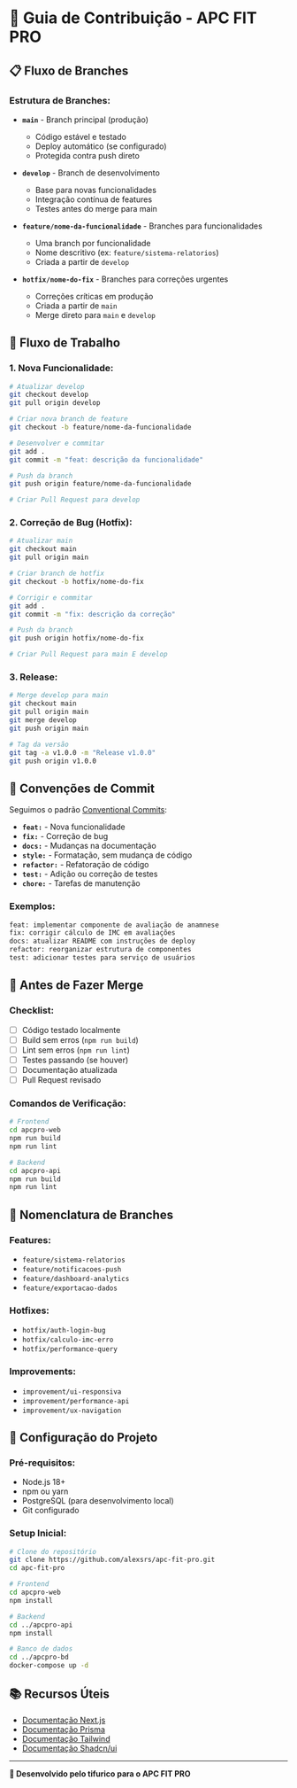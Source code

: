 # 🚀 Guia de Contribuição - APC FIT PRO

## 📋 Fluxo de Branches

### **Estrutura de Branches:**

- **`main`** - Branch principal (produção)
  - Código estável e testado
  - Deploy automático (se configurado)
  - Protegida contra push direto

- **`develop`** - Branch de desenvolvimento
  - Base para novas funcionalidades
  - Integração contínua de features
  - Testes antes do merge para main

- **`feature/nome-da-funcionalidade`** - Branches para funcionalidades
  - Uma branch por funcionalidade
  - Nome descritivo (ex: `feature/sistema-relatorios`)
  - Criada a partir de `develop`

- **`hotfix/nome-do-fix`** - Branches para correções urgentes
  - Correções críticas em produção
  - Criada a partir de `main`
  - Merge direto para `main` e `develop`

## 🔄 Fluxo de Trabalho

### **1. Nova Funcionalidade:**
```bash
# Atualizar develop
git checkout develop
git pull origin develop

# Criar nova branch de feature
git checkout -b feature/nome-da-funcionalidade

# Desenvolver e commitar
git add .
git commit -m "feat: descrição da funcionalidade"

# Push da branch
git push origin feature/nome-da-funcionalidade

# Criar Pull Request para develop
```

### **2. Correção de Bug (Hotfix):**
```bash
# Atualizar main
git checkout main
git pull origin main

# Criar branch de hotfix
git checkout -b hotfix/nome-do-fix

# Corrigir e commitar
git add .
git commit -m "fix: descrição da correção"

# Push da branch
git push origin hotfix/nome-do-fix

# Criar Pull Request para main E develop
```

### **3. Release:**
```bash
# Merge develop para main
git checkout main
git pull origin main
git merge develop
git push origin main

# Tag da versão
git tag -a v1.0.0 -m "Release v1.0.0"
git push origin v1.0.0
```

## 📝 Convenções de Commit

Seguimos o padrão [Conventional Commits](https://www.conventionalcommits.org/):

- **`feat:`** - Nova funcionalidade
- **`fix:`** - Correção de bug
- **`docs:`** - Mudanças na documentação
- **`style:`** - Formatação, sem mudança de código
- **`refactor:`** - Refatoração de código
- **`test:`** - Adição ou correção de testes
- **`chore:`** - Tarefas de manutenção

### **Exemplos:**
```bash
feat: implementar componente de avaliação de anamnese
fix: corrigir cálculo de IMC em avaliações
docs: atualizar README com instruções de deploy
refactor: reorganizar estrutura de componentes
test: adicionar testes para serviço de usuários
```

## 🧪 Antes de Fazer Merge

### **Checklist:**
- [ ] Código testado localmente
- [ ] Build sem erros (`npm run build`)
- [ ] Lint sem erros (`npm run lint`)
- [ ] Testes passando (se houver)
- [ ] Documentação atualizada
- [ ] Pull Request revisado

### **Comandos de Verificação:**
```bash
# Frontend
cd apcpro-web
npm run build
npm run lint

# Backend
cd apcpro-api
npm run build
npm run lint
```

## 🎯 Nomenclatura de Branches

### **Features:**
- `feature/sistema-relatorios`
- `feature/notificacoes-push`
- `feature/dashboard-analytics`
- `feature/exportacao-dados`

### **Hotfixes:**
- `hotfix/auth-login-bug`
- `hotfix/calculo-imc-erro`
- `hotfix/performance-query`

### **Improvements:**
- `improvement/ui-responsiva`
- `improvement/performance-api`
- `improvement/ux-navigation`

## 🔧 Configuração do Projeto

### **Pré-requisitos:**
- Node.js 18+
- npm ou yarn
- PostgreSQL (para desenvolvimento local)
- Git configurado

### **Setup Inicial:**
```bash
# Clone do repositório
git clone https://github.com/alexsrs/apc-fit-pro.git
cd apc-fit-pro

# Frontend
cd apcpro-web
npm install

# Backend
cd ../apcpro-api
npm install

# Banco de dados
cd ../apcpro-bd
docker-compose up -d
```

## 📚 Recursos Úteis

- [Documentação Next.js](https://nextjs.org/docs)
- [Documentação Prisma](https://www.prisma.io/docs)
- [Documentação Tailwind](https://tailwindcss.com/docs)
- [Documentação Shadcn/ui](https://ui.shadcn.com/)

---

**🤖 Desenvolvido pelo tifurico para o APC FIT PRO**
